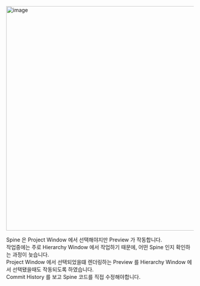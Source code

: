 <img width="604" alt="image" src="https://github.com/ckdgus4002/LCHFramework-SpineInspectorPreview/assets/36181612/3f9c4b58-4138-4855-9812-9f4bd7296495">

Spine 은 Project Window 에서 선택해야지만 Preview 가 작동합니다.  
작업중에는 주로 Hierarchy Window 에서 작업하기 때문에, 어떤 Spine 인지 확인하는 과정이 늦습니다.  
Project Window 에서 선택되었을떄 렌더링하는 Preview 를 Hierarchy Window 에서 선택됐을때도 작동되도록 하였습니다.  
Commit History 를 보고 Spine 코드를 직접 수정해야합니다.  
